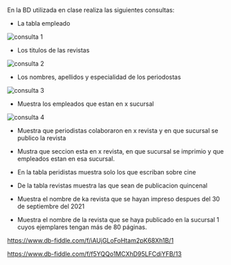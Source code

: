 En la BD utilizada en clase realiza las siguientes consultas:

* La tabla empleado

![consulta 1](https://user-images.githubusercontent.com/101900664/170727400-6488b467-7271-4610-86d2-de93b2c7ae8b.png)


* Los titulos de las revistas

![consulta 2](https://user-images.githubusercontent.com/101900664/170727657-dc63e2b8-a801-43a1-abca-4bb14e7767bc.png)


* Los nombres, apellidos y especialidad de los periodostas

![consulta 3](https://user-images.githubusercontent.com/101900664/170728030-84121733-12ab-442d-8048-f445d3dd633d.png)


* Muestra los empleados que estan en x sucursal

![consulta 4](https://user-images.githubusercontent.com/101900664/170730516-e93603dd-28c1-4444-b6f8-7e4ae5366083.png)


* Muestra que periodistas colaboraron en x revista y en que sucursal se publico la revista



* Mustra que seccion esta en x revista, en que sucursal se imprimio y que empleados estan en esa sucursal.
* En la tabla peridistas muestra solo los que escriban sobre cine
* De la tabla revistas muestra las que sean de publicacion quincenal
* Muestra el nombre de ka revista que se hayan impreso despues del 30 de septiembre del 2021
* Muestra el nombre de la revista que se haya publicado en la sucursal 1 cuyos ejemplares tengan más de 80 páginas.

https://www.db-fiddle.com/f/iAUjGLoFoHtam2pK68Xh1B/1

https://www.db-fiddle.com/f/f5YQQo1MCXhD95LFCdiYFB/13
